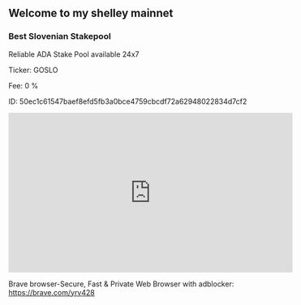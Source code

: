 ## Welcome to my shelley mainnet



### Best Slovenian Stakepool




Reliable ADA Stake Pool available 24x7

Ticker: GOSLO

Fee:   0 %

ID:  50ec1c61547baef8efd5fb3a0bce4759cbcdf72a62948022834d7cf2
    



<iframe width="560" height="315" src="https://www.youtube.com/embed/1Oe5O6ZrzEM" frameborder="0" allow="accelerometer; autoplay; encrypted-media; gyroscope; picture-in-picture" allowfullscreen></iframe>


Brave browser-Secure, Fast & Private Web Browser with adblocker: <a href="https://brave.com/yrv428" title="About Me">https://brave.com/yrv428</a>
